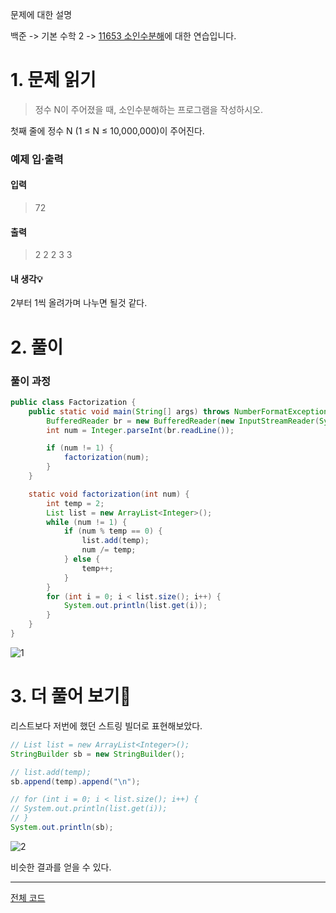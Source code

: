 문제에 대한 설명

백준 -> 기본 수학 2 -> <a href="https://www.acmicpc.net/problem/11653" target="_blank">11653 소인수분해</a>에 대한 연습입니다.

# 1. 문제 읽기
 
>정수 N이 주어졌을 때, 소인수분해하는 프로그램을 작성하시오.

첫째 줄에 정수 N (1 ≤ N ≤ 10,000,000)이 주어진다.

### 예제 입·출력
#### 입력

>72

#### 출력

>2
2
2
3
3

#### 내 생각💡

2부터 1씩 올려가며 나누면 될것 같다.

# 2. 풀이

### 풀이 과정

```java
public class Factorization {
    public static void main(String[] args) throws NumberFormatException, IOException {
        BufferedReader br = new BufferedReader(new InputStreamReader(System.in));
        int num = Integer.parseInt(br.readLine());

        if (num != 1) {
            factorization(num);
        }
    }

    static void factorization(int num) {
        int temp = 2;
        List list = new ArrayList<Integer>();
        while (num != 1) {
            if (num % temp == 0) {
                list.add(temp);
                num /= temp;
            } else {
                temp++;
            }
        }
        for (int i = 0; i < list.size(); i++) {
            System.out.println(list.get(i));
        }
    }
}
```

![1](https://user-images.githubusercontent.com/45132207/104457902-fa4ea400-55ed-11eb-8f7b-36442f375559.PNG)

# 3. 더 풀어 보기🚨

리스트보다 저번에 했던 스트링 빌더로 표현해보았다.

```java
// List list = new ArrayList<Integer>();
StringBuilder sb = new StringBuilder();

// list.add(temp);
sb.append(temp).append("\n");

// for (int i = 0; i < list.size(); i++) {
// System.out.println(list.get(i));
// }
System.out.println(sb);
```

![2](https://user-images.githubusercontent.com/45132207/104458994-75fd2080-55ef-11eb-8aa2-37e41e4a91c9.PNG)

비슷한 결과를 얻을 수 있다.

---
<a href="https://github.com/azqazq195/coding_teset/blob/master/src.Baekjun/Factorization.java" target="_blank">전체 코드</a>